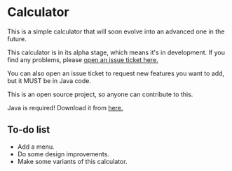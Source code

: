 # Calculator
This is a simple calculator that will soon evolve into an advanced one in the future.

This calculator is in its alpha stage, which means it's in development. If you find any problems, please [open an issue ticket here.](https://github.com/DarknesGaming/Calculator/issues/new) 

You can also open an issue ticket to request new features you want to add, but it MUST be in Java code.

This is an open source project, so anyone can contribute to this.

Java is required! Download it from [here.](http://java.com/en/)

## To-do list
* Add a menu.
* Do some design improvements.
* Make some variants of this calculator.
